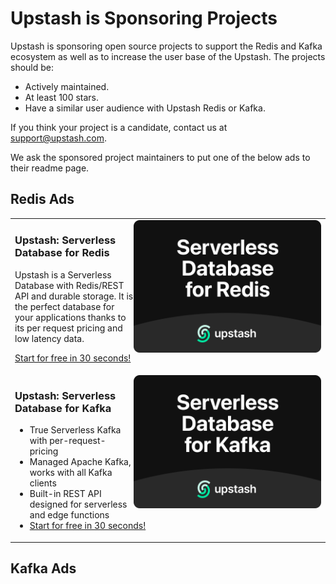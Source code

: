 # Upstash is Sponsoring Projects

Upstash is sponsoring open source projects to support the Redis and Kafka
ecosystem as well as to increase the user base of the Upstash. The projects
should be:

- Actively maintained.
- At least 100 stars.
- Have a similar user audience with Upstash Redis or Kafka.

If you think your project is a candidate, contact us at support@upstash.com.

We ask the sponsored project maintainers to put one of the below ads to their
readme page.

## Redis Ads

<table cellpadding="20">
<tr>
<td>
<img src="https://raw.githubusercontent.com/upstash/sponsorship/master/redis.png" alt="Upstash" width="300" align="right">

### Upstash: Serverless Database for Redis

Upstash is a Serverless Database with Redis/REST API and durable storage. It is
the perfect database for your applications thanks to its per request pricing and
low latency data.

[Start for free in 30 seconds!](https://upstash.com/?utm_source=ioredis)
</td>
</tr>

<tr>
<td>
<img src="https://raw.githubusercontent.com/upstash/sponsorship/master/kafka.png" alt="Upstash" width="300" align="right">

### Upstash: Serverless Database for Kafka

- True Serverless Kafka with per-request-pricing
- Managed Apache Kafka, works with all Kafka clients</li>
- Built-in REST API designed for serverless and edge functions</li>
- [Start for free in 30 seconds!](https://upstash.com)

</td>
</tr>
</table>

## Kafka Ads




